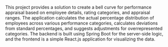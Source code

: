 This project provides a solution to create a bell curve for performance appraisal based on employee details, rating categories, and appraisal ranges. The application calculates the actual percentage distribution of employees across various performance categories, calculates deviations from standard percentages, and suggests adjustments for overrepresented categories. The backend is built using Spring Boot for the server-side logic, and the frontend is a simple React.js application for visualizing the data.
